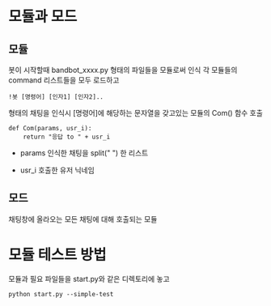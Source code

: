 # 모듈과 모드
## 모듈
봇이 시작할때 bandbot_xxxx.py 형태의 파일들을 모듈로써 인식
각 모듈들의 command 리스트들을 모두 로드하고
```
!봇 [명령어] [인자1] [인자2]..
```
형태의 채팅을 인식시 [명령어]에 해당하는 문자열을 갖고있는 모듈의 Com() 함수 호출

```
def Com(params, usr_i):
    return "응답 to " + usr_i
```
* params
인식한 채팅을 split(" ") 한 리스트

* usr_i
호출한 유저 닉네임

## 모드
채팅창에 올라오는 모든 채팅에 대해 호출되는 모듈

# 모듈 테스트 방법
모듈과 필요 파일들을 start.py와 같은 디렉토리에 놓고
```
python start.py --simple-test
```